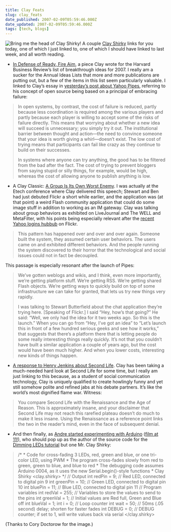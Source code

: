```yaml
---
title: Clay Feats
slug: clay_feats
date_published: 2007-02-09T05:59:46.000Z
date_updated: 2007-02-09T05:59:46.000Z
tags: [tech, blogs]
---
```


![Bring me the head of Clay Shirky!](http://www.dashes.com/anil/images/the-head-of-clay-shirky.jpg) A couple [Clay Shirky](http://www.shirky.com/) links for you today, one of which I just linked to, one of which I should have linked to last week, and all worth reading.

- [In Defense of Ready, Fire Aim](http://harvardbusinessonline.hbsp.harvard.edu/hbrsa/en/issue/0702/article/R0702A.jhtml#section19), a piece Clay wrote for the Harvard Business Review’s list of breakthrough ideas for 2007. I really am a sucker for the Annual Ideas Lists that more and more publications are putting out, but a few of the items in this list seem particularly valuable. I linked to Clay’s essay in [yesterday’s post about Yahoo Pipes](http://www.dashes.com/anil/2007/02/08/yahoo_pipes), referring to his concept of open source being based on a principal of embracing failure:

> In open systems, by contrast, the cost of failure is reduced, partly because less coordination is required among the various players and partly because each player is willing to accept some of the risks of failure directly. This means that worrying about whether a new idea will succeed is unnecessary; you simply try it out. The institutional barrier between thought and action—the need to convince someone that your idea is worth giving a whirl—doesn’t exist. The low cost of trying means that participants can fail like crazy as they continue to build on their successes.
> 
> In systems where anyone can try anything, the good has to be filtered from the bad after the fact. The cost of trying to prevent bloggers from saying stupid or silly things, for example, would be high, whereas the cost of allowing anyone to publish anything is low.

- A Clay Classic: [A Group Is Its Own Worst Enemy](http://www.shirky.com/writings/group_enemy.html). I was actually at the Etech conference where Clay delivered this speech; Stewart and Ben had just debuted Flickr a short while earlier, and the application was (at that point) a weird Flash community application that could do some image stuff in addition to working as an IM gateway. Clay was talking about group behaviors as exhibited on LiveJournal and The WELL and MetaFilter, with his points being especially relevant after the [recent Yahoo logins hubbub](http://www.dashes.com/anil/2007/01/31/i_am_okay_with_) on Flickr.

> This pattern has happened over and over and over again. Someone built the system, they assumed certain user behaviors. The users came on and exhibited different behaviors. And the people running the system discovered to their horror that the technological and social issues could not in fact be decoupled.

This passage is especially resonant after the launch of Pipes:

> We’ve gotten weblogs and wikis, and I think, even more importantly, we’re getting platform stuff. We’re getting RSS. We’re getting shared Flash objects. We’re getting ways to quickly build on top of some infrastructure we can take for granted, that lets us try new things very rapidly.
> 
> I was talking to Stewart Butterfield about the chat application they’re trying here. [Speaking of Flickr.] I said “Hey, how’s that going?” He said: “Well, we only had the idea for it two weeks ago. So this is the launch.” When you can go from “Hey, I’ve got an idea” to “Let’s launch this in front of a few hundred serious geeks and see how it works,” that suggests that there’s a platform there that is letting people do some really interesting things really quickly. It’s not that you couldn’t have built a similar application a couple of years ago, but the cost would have been much higher. And when you lower costs, interesting new kinds of things happen.

- [A response to Henry Jenkins about Second Life](http://many.corante.com/archives/2007/02/06/second_life_a_response_to_henry_jenkins.php). Clay has been taking a much-needed hard look at Second Life for some time, but I really am just linking to this because, as a student of social communication technology, Clay is uniquely qualified to create howlingly funny and yet still somehow polite and refined jabs at his debate partners. It’s like the world’s most dignified flame war. Witness:

> You compare Second Life with the Renaissance and the Age of Reason. This is approximately insane, and your disclaimer that Second Life may not reach this rarefied plateau doesn’t do much to make it less insane. Using the Renaissance as a reference point links the two in the reader’s mind, even in the face of subsequent denial.

- And then finally, as [Andre started experimenting with Arduino](http://notes.torrez.org/2007/02/hello_world.html) ([film at 11!](http://www.youtube.com/watch?v=LksGwjNsxZo&amp;eurl=)), who should pop up as the author of the source code for the [Dimming LEDs tutorial](http://www.arduino.cc/en/Tutorial/DimmingLEDs) but one Mr. Clay Shirky:

> /* * Code for cross-fading 3 LEDs, red, green and blue, or one tri-color LED, using PWM * The program cross-fades slowly from red to green, green to blue, and blue to red * The debugging code assumes Arduino 0004, as it uses the new Serial.begin()-style functions * Clay Shirky <clay.shirky> */ // Output int redPin = 9; // Red LED, connected to digital pin 9 int greenPin = 10; // Green LED, connected to digital pin 10 int bluePin = 11; // Blue LED, connected to digital pin 11 // Program variables int redVal = 255; // Variables to store the values to send to the pins int greenVal = 1; // Initial values are Red full, Green and Blue off int blueVal = 1; int i = 0; // Loop counter int wait = 50; // 50ms (.05 second) delay; shorten for faster fades int DEBUG = 0; // DEBUG counter; if set to 1, will write values back via serial </clay.shirky>

(Thanks to Cory Doctorow for the image.)
